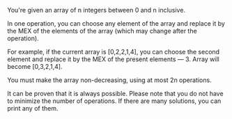 You're given an array of n integers between 0 and n inclusive.

In one operation, you can choose any element of the array and replace it by the MEX of the elements of the array (which may change after the operation).

For example, if the current array is [0,2,2,1,4], you can choose the second element and replace it by the MEX of the present elements  — 3. Array will become [0,3,2,1,4].

You must make the array non-decreasing, using at most 2n operations.

It can be proven that it is always possible. Please note that you do not have to minimize the number of operations. If there are many solutions, you can print any of them.
